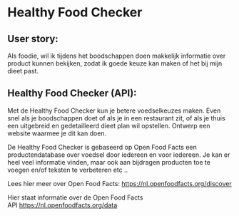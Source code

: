 # Healthy Food Checker

## User story:

Als foodie, 
wil ik tijdens het boodschappen doen makkelijk informatie over product kunnen bekijken,
zodat ik goede keuze kan maken of het bij mijn dieet past.



## Healthy Food Checker (API):

Met de Healthy Food Checker kun je betere voedselkeuzes maken. Even snel als je boodschappen doet of als je in een restaurant zit, of als je thuis een uitgebreid en gedetailleerd dieet plan wil opstellen. Ontwerp een website waarmee je dit kan doen.

De Healthy Food Checker is gebaseerd op Open Food Facts een productendatabase over voedsel door iedereen en voor iedereen. Je kan er heel veel informatie vinden, maar ook aan bijdragen producten toe te voegen en/of teksten te verbeteren etc ..

Lees hier meer over Open Food Facts: https://nl.openfoodfacts.org/discover

Hier staat informatie over de Open Food Facts API https://nl.openfoodfacts.org/data
